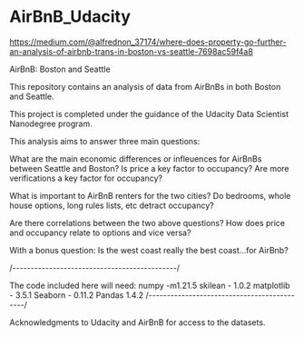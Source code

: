 # AirBnB_Udacity
https://medium.com/@alfrednon_37174/where-does-property-go-further-an-analysis-of-airbnb-trans-in-boston-vs-seattle-7698ac59f4a8

AirBnB: Boston and Seattle

This repository contains an analysis of data from AirBnBs in both Boston and Seattle.

This project is completed under the guidance of the Udacity Data Scientist Nanodegree program.

This analysis aims to answer three main questions:

What are the main economic differences or infleuences for AirBnBs between Seattle and Boston?
     Is price a key factor to occupancy?
     Are more verifications a key factor for occupancy?
     

What is important to AirBnB renters for the two cities?
     Do bedrooms, whole house options, long rules lists, etc detract occupancy?

Are there correlations between the two above questions?
    How does price and occupancy relate to options and vice versa?

With a bonus question: Is the west coast really the best coast...for AirBnb?

/---------------------------------------------/

The code included here will need:
numpy -m1.21.5
skilean - 1.0.2
matplotlib - 3.5.1
Seaborn - 0.11.2
Pandas 1.4.2
/--------------------------------------------/

Acknowledgments to Udacity and AirBnB for access to the datasets.

